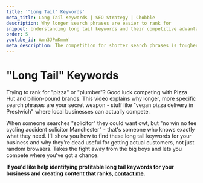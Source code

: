 ```yaml
---
title: '"Long Tail" Keywords'
meta_title: Long Tail Keywords | SEO Strategy | Chobble
description: Why longer search phrases are easier to rank for
snippet: Understanding long tail keywords and their competitive advantages
order: 5
youtube_id: Amn3JPmKmmY
meta_description: The competition for shorter search phrases is tougher than for longer ones - learn about long tail keywords for your website content
---
```


# "Long Tail" Keywords

Trying to rank for "pizza" or "plumber"? Good luck competing with Pizza Hut and billion-pound brands. This video explains why longer, more specific search phrases are your secret weapon - stuff like "vegan pizza delivery in Prestwich" where local businesses can actually compete.

When someone searches "solicitor" they could want owt, but "no win no fee cycling accident solicitor Manchester" - that's someone who knows exactly what they need. I'll show you how to find these long tail keywords for your business and why they're dead useful for getting actual customers, not just random browsers. Takes the fight away from the big boys and lets you compete where you've got a chance.

**If you'd like help identifying profitable long tail keywords for your business and creating content that ranks, [contact me](/contact/).**